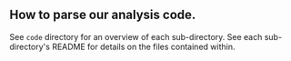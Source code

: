 ## How to parse our analysis code.

See `code` directory for an overview of each sub-directory. See each sub-directory's README for details on the files contained within. 
